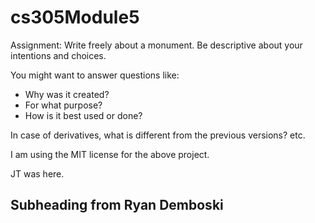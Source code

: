 # cs305Module5
Assignment:
Write freely about a monument.
Be descriptive about your intentions and choices.

You might want to answer questions like:
 - Why was it created?
 - For what purpose?
 - How is it best used or done?

In case of derivatives, what is different from the previous versions? etc.

I am using the MIT license for the above project.

JT was here.

## Subheading from Ryan Demboski

